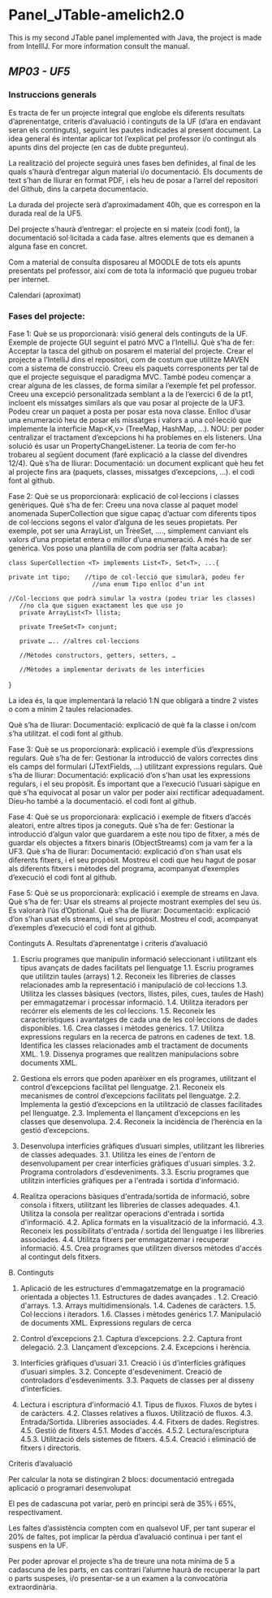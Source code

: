 # Panel_JTable-amelich2.0
This is my second JTable panel implemented with Java, the project is made from IntellIJ. For more information consult the manual.

## *MP03 - UF5*

### Instruccions generals

Es tracta de fer un projecte integral que englobe els diferents resultats d’aprenentatge, criteris d’avaluació i continguts de la UF (d’ara en endavant seran els continguts), seguint les pautes indicades al present document. La idea general és intentar aplicar tot l’explicat pel professor i/o contingut als apunts dins del projecte (en cas de dubte pregunteu).

La realització del projecte seguirà unes fases ben definides, al final de les quals s’haurà d’entregar algun material i/o documentació. Els documents de text s’han de lliurar en format PDF, i els heu de posar a l’arrel del repositori del Github, dins la carpeta documentacio.

La durada del projecte serà d’aproximadament 40h, que es correspon en la durada real de la UF5.   

Del projecte s’haurà d’entregar:
el projecte en sí mateix (codi font), 
la documentació sol·licitada a cada fase.
altres elements que es demanen a alguna fase en concret.

Com a material de consulta disposareu al MOODLE de tots els apunts presentats pel professor, així com de tota la informació que pugueu trobar per internet.


Calendari (aproximat)

### Fases del projecte:

Fase 1:
Què se us proporcionarà: visió general dels continguts de la UF. Exemple de projecte GUI seguint el patró MVC a l’IntelliJ.
Què s’ha de fer: 
Acceptar la tasca del github on posarem el material del projecte.
Crear el projecte a l’IntelliJ dins el repositori, com de costum que utilitze MAVEN com a sistema de construcció. 
Creeu els paquets corresponents per tal de que el projecte seguisque el paradigma MVC. També podeu començar a crear alguna de les classes, de forma similar a l’exemple fet pel professor.
Creeu una excepció personalitzada semblant a la de l’exercici 6 de la pt1, incloent els missatges similars als que vau posar al projecte de la UF3. Podeu crear un paquet a posta per posar esta nova classe. Enlloc d’usar una enumeració heu de posar els missatges i valors a una col·lecció que implemente la interficie Map<K,v> (TreeMap, HashMap, …).
NOU: per poder centralizar el tractament d’excepcions hi ha problemes en els listeners. Una solució és usar un PropertyChangeListener. La teoria de com fer-ho trobareu al següent document (faré explicació a la classe del divendres 12/4).
Què s’ha de lliurar: 
Documentació: un document explicant què heu fet al projecte fins ara (paquets, classes, missatges d’excepcions, …).
el codi font al github.   

Fase 2:
Què se us proporcionarà: explicació de col·leccions i classes genèriques.
Què s’ha de fer: 
Creeu una nova classe al paquet model anomenada SuperCollection que sigue capaç d’actuar com diferents tipos de col·leccions segons el valor d’alguna de les seues propietats. Per exemple, pot ser una ArrayList, un TreeSet, …., simplement canviant els valors d’una propietat entera o millor d’una enumeració. A més ha de ser genèrica. Vos poso una plantilla de com podria ser (falta acabar):
	
	class SuperCollection <T> implements List<T>, Set<T>, ...{

	private int tipo;    //tipo de col·lecció que simularà, podeu fer 
                           //una enum Tipo enlloc d’un int

	//Col·leccions que podrà simular la vostra (podeu triar les classes)
       //no cla que siguen exactament les que uso jo
       private ArrayList<T> llista;

       private TreeSet<T> conjunt;

       private ….. //altres col·leccions

       //Mètodes constructors, getters, setters, …
 
       //Mètodes a implementar derivats de les interficies
}





		
La idea és, la que implementarà la relació 1:N que obligarà a tindre 2 vistes o com a mínim 2 taules relacionades.

Què s’ha de lliurar: 
Documentació: explicació de què fa la classe i on/com s’ha utilitzat.
el codi font al github.   

Fase 3:
Què se us proporcionarà: explicació i exemple d’ús d’expressions regulars.
Què s’ha de fer: 
Gestionar la introducció de valors correctes dins els camps del formulari (JTextFields, …) utilitzant expressions regulars.
	Què s’ha de lliurar: 
Documentació: explicació d’on s’han usat les expressions regulars, i el seu propòsit. És important que a l’execució l’usuari sàpigue en què s’ha equivocat al posar un valor per poder així rectificar adequadament. Dieu-ho també a la documentació.
el codi font al github.   

Fase 4:
Què se us proporcionarà: explicació i exemple de fitxers d’accés aleatori, entre altres tipos ja coneguts.
Què s’ha de fer: 
Gestionar la introducció d’algun valor que guardarem a este nou tipo de fitxer, a més de guardar els objectes a fitxers binaris (ObjectStreams) com ja vam fer a la UF3.
	Què s’ha de lliurar: 
Documentació: explicació d’on s’han usat els diferents fitxers, i el seu propòsit. Mostreu el codi que heu hagut de posar als diferents fitxers i mètodes del programa, acompanyat d’exemples d’execució
el codi font al github.  



Fase 5:
Què se us proporcionarà: explicació i exemple de streams en Java.
Què s’ha de fer: 
Usar els streams al projecte mostrant exemples del seu ús. Es valorarà l’ús d’Optional.
	Què s’ha de lliurar: 
Documentació: explicació d’on s’han usat els streams, i el seu propòsit. Mostreu el codi, acompanyat d’exemples d’execució
el codi font al github.  


Continguts
A. Resultats d’aprenentatge i criteris d’avaluació

1. Escriu programes que manipulin informació seleccionant i utilitzant els tipus avançats de dades facilitats pel llenguatge
1.1. Escriu programes que utilitzin taules (arrays)
1.2. Reconeix les llibreries de classes relacionades amb la representació i manipulació de col·leccions
1.3. Utilitza les classes bàsiques (vectors, llistes, piles, cues, taules de Hash) per emmagatzemar i processar informació.
1.4. Utilitza iteradors per recórrer els elements de les col·leccions.
1.5. Reconeix les característiques i avantatges de cada una de les col·leccions de dades disponibles.
1.6. Crea classes i mètodes genèrics.
1.7. Utilitza expressions regulars en la recerca de patrons en cadenes de text.
1.8. Identifica les classes relacionades amb el tractament de documents XML.
1.9. Dissenya programes que realitzen manipulacions sobre documents XML.
	
2. Gestiona els errors que poden aparèixer en els programes, utilitzant el control d’excepcions facilitat pel llenguatge.
2.1. Reconeix els mecanismes de control d’excepcions facilitats pel llenguatge.
2.2. Implementa la gestió d’excepcions en la utilització de classes facilitades pel llenguatge.
2.3. Implementa el llançament d’excepcions en les classes que desenvolupa.
2.4. Reconeix la incidència de l’herència en la gestió d’excepcions.

3. Desenvolupa interfícies gràfiques d’usuari simples, utilitzant les llibreries de classes adequades.
3.1. Utilitza les eines de l'entorn de desenvolupament per crear interfícies gràfiques d'usuari simples.
3.2. Programa controladors d'esdeveniments.
3.3. Escriu programes que utilitzin interfícies gràfiques per a l'entrada i sortida d'informació.

4. Realitza operacions bàsiques d'entrada/sortida de informació, sobre consola i fitxers, utilitzant les llibreries de classes adequades.
4.1. Utilitza la consola per realitzar operacions d'entrada i sortida d'informació.
4.2. Aplica formats en la visualització de la informació.
4.3. Reconeix les possibilitats d'entrada / sortida del llenguatge i les llibreries associades.
4.4. Utilitza fitxers per emmagatzemar i recuperar informació.
4.5. Crea programes que utilitzen diversos mètodes d'accés al contingut dels fitxers.

B. Continguts

1. Aplicació de les estructures d'emmagatzematge en la programació orientada a objectes
1.1. Estructures de dades avançades .
1.2. Creació d'arrays.
1.3. Arrays multidimensionals.
1.4. Cadenes de caràcters.
1.5. Col·leccions i iteradors.
1.6. Classes i mètodes genèrics
1.7. Manipulació de documents XML. Expressions regulars de cerca

2. Control d’excepcions
2.1. Captura d’excepcions.
2.2. Captura front delegació.
2.3. Llançament d’excepcions.
2.4. Excepcions i herència.

3. Interfícies gràfiques d’usuari
3.1. Creació i ús d’interfícies gràfiques d’usuari simples.
3.2. Concepte d'esdeveniment. Creació de controladors d'esdeveniments.
3.3. Paquets de classes per al disseny d’interfícies.

4. Lectura i escriptura d'informació
4.1. Tipus de fluxos. Fluxos de bytes i de caràcters.
4.2. Classes relatives a fluxos. Utilització de fluxos.
4.3. Entrada/Sortida. Llibreries associades.
4.4. Fitxers de dades. Registres.
4.5. Gestió de fitxers
4.5.1. Modes d'accés.
4.5.2. Lectura/escriptura
4.5.3. Utilització dels sistemes de fitxers.
4.5.4. Creació i eliminació de fitxers i directoris.

Criteris d’avaluació

Per calcular la nota se distingiran 2 blocs:
documentació entregada
aplicació o programari desenvolupat

El pes de cadascuna pot variar, però en principi serà de 35% i 65%, respectivament.

Les faltes d’assistència compten com en qualsevol UF, per tant superar el 20% de faltes, pot implicar la pèrdua d’avaluació continua i per tant el suspens en la UF. 

Per poder aprovar el projecte s’ha de treure una nota mínima de 5 a cadascuna de les parts, en cas contrari l’alumne haurà de recuperar la part o parts suspeses, i/o presentar-se a un examen a la convocatòria extraordinària.

